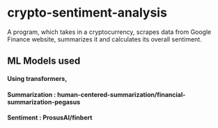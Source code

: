 # crypto-sentiment-analysis

A program, which takes in a cryptocurrency, scrapes data from Google Finance website, summarizes it and calculates its overall sentiment.
## ML Models used
#### Using transformers,
#### Summarization : human-centered-summarization/financial-summarization-pegasus
#### Sentiment : ProsusAI/finbert
